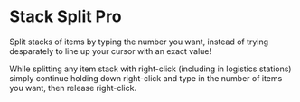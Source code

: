 # Stack Split Pro

Split stacks of items by typing the number you want, instead of trying desparately to line up your cursor with an exact value!

While splitting any item stack with right-click (including in logistics stations) simply continue holding down right-click and type in the number of items you want, then release right-click.